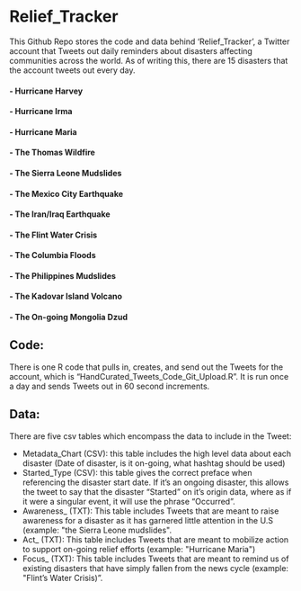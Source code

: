 # Relief_Tracker
This Github Repo stores the code and data behind ‘Relief_Tracker’, a Twitter account that Tweets out daily reminders about disasters affecting communities across the world. As of writing this, there are 15 disasters that the account tweets out every day.

#### - Hurricane Harvey 
#### - Hurricane Irma
#### - Hurricane Maria
#### - The Thomas Wildfire
#### - The Sierra Leone Mudslides
#### - The Mexico City Earthquake
#### - The Iran/Iraq Earthquake
#### - The Flint Water Crisis
#### - The Columbia Floods
#### - The Philippines Mudslides
#### - The Kadovar Island Volcano
#### - The On-going Mongolia Dzud

## Code: 
There is one R code that pulls in, creates, and send out the Tweets for the account, which is “HandCurated_Tweets_Code_Git_Upload.R”. 
It is run once a day and sends Tweets out in 60 second increments.

## Data:
There are five csv tables which encompass the data to include in the Tweet:
- Metadata_Chart (CSV): this table includes the high level data about each disaster (Date of disaster, is it on-going, what hashtag should be used)
- Started_Type (CSV): this table gives the correct preface when referencing the disaster start date.  If it’s an ongoing disaster, this allows the tweet to say that the disaster “Started” on it’s origin data, where as if it were a singular event, it will use the phrase “Occurred”.
- Awareness_ (TXT): This table includes Tweets that are meant to raise awareness for a disaster as it has garnered little attention in the U.S (example: "the Sierra Leone mudslides".
- Act_ (TXT): This table includes Tweets that are meant to mobilize action to support on-going relief efforts (example: "Hurricane Maria")
- Focus_ (TXT): This table includes Tweets that are meant to remind us of existing disasters that have simply fallen from the news cycle (example: "Flint’s Water Crisis)”.
